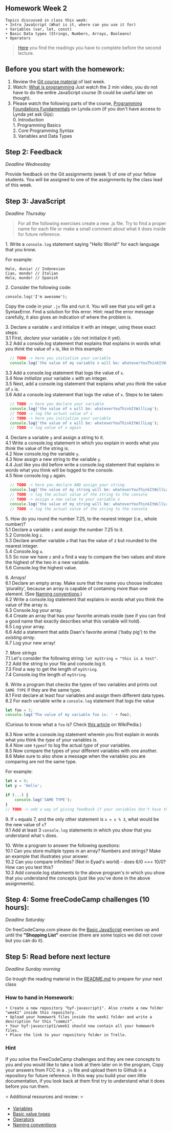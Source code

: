 ## Homework Week 2

```
Topics discussed in class this week:
• Intro JavaScript (What is it, where can you use it for)
• Variables (var, let, const)
• Basic Data types (Strings, Numbers, Arrays, Booleans)
• Operators
```

>[Here](/Week1/README.md) you find the readings you have to complete before the second lecture.

## Before you start with the homework:

1. Review the [Git course material](https://github.com/HackYourFuture/Git) of last week.
2. Watch: [What is programming](https://www.khanacademy.org/computing/computer-programming/programming/intro-to-programming/v/programming-intro) Just watch the 2 min video, you do not have to do the entire JavaScript course (It could be useful later on though). 
3. Please watch the following parts of the course, [Programming Foundations Fundamentals](https://www.lynda.com/Programming-Foundations-tutorials/Welcome/83603/90426-4.html) on Lynda.com (if you don't have access to Lynda yet ask Gijs):    
    0\. Introduction    
    1\. Programming Basics    
    2\. Core Programming Syntax   
    3\. Variables and Data Types    


## Step 2: Feedback

_Deadline Wednesday_

Provide feedback on the Git assignments (week 1) of one of your fellow students. You will be assigned to one of the assignments by the class lead of this week.

## Step 3: JavaScript

_Deadline Thursday_

> For all the following exercises create a new .js file. Try to find a proper name for each file or make a small comment about what it does inside for future reference. 

1\. Write a `console.log` statement saying "Hello World!" for each language that you know. 

For example:
```
Halo, dunia! // Indonesian
Ciao, mondo! // Italian
Hola, mundo! // Spanish
```

2\. Consider the following code:

```
console.log('I'm awesome');
```

Copy the code in your `.js` file and run it. You will see that you will get a SyntaxError. Find a solution for this error. Hint: read the error message carefully, it also gives an indication of where the problem is.

3\. Declare a variable `x` and initialize it with an integer, using these exact steps:    
3\.1 First, _declare_ your variable `x` (do not initialize it yet).  
3\.2 Add a console.log statement that explains that explains in words what _you think_ the value of `x` is, like in this example:
```js
  // TODO -> here you initialize your variable
  console.log('the value of my variable x will be: whateverYouThinkItWillLog');
```
3\.3 Add a console.log statement that logs the value of `x`.  
3\.4 Now _initialize_ your variable `x` with an integer.  
3\.5 Next, add a console.log statement that explains what _you think_ the value of `x` is.  
3\.6 Add a console.log statement that logs the value of `x`.
  Steps to be taken:
  
```js
  // TODO -> here you declare your variable
  console.log('the value of x will be: whateverYouThinkItWillLog');
  // TODO -> log the actual value of x
  // TODO -> here you initialize your variable
  console.log('the value of x will be: whateverYouThinkItWillLog');
  // TODO -> log value of x again
```

4\. Declare a variable `y` and assign a string to it.  
4\.1 Write a console.log statement in which you explain in words what _you think_ the value of the string is.  
4\.2 Now console.log the variable `y`.  
4\.3 Now assign a new string to the variable `y`.  
4\.4 Just like you did before write a console.log statement that explains in words what you think will be logged to the console.  
4\.5 Now console.log `y` again.  
```js
  // TODO -> here you declare AND assign your string
  console.log('the value of my string will be: whateverYouThinkItWillLog');
  // TODO -> log the actual value of the string to the console
  // TODO -> assign a new value to your variable x
  console.log('the value of my string will be: whateverYouThinkItWillLog');
  // TODO -> log the actual value of the string to the console
```

5\. How do you round the number 7.25, to the nearest integer (i.e., whole number)?  
5\.1 Declare a variable `z` and assign the number 7.25 to it.  
5\.2 Console.log `z`.  
5\.3 Declare another variable `a` that has the value of z but rounded to the nearest integer.  
5\.4 Console.log `a`.  
5\.5 So now we have `z` and `a` find a way to compare the two values and store the highest of the two in a new variable.  
5\.6 Console.log the highest value.  

6\. *Arrays!*  
6\.1 Declare an empty array. Make sure that the name you choose indicates 'plurality', because an array is capable of containing more than one element. (See [Naming conventions](../fundamentals/naming_conventions.md).)   
6\.2 Write a console.log statement that explains in words what you think the value of the array is.  
6\.3 Console.log your array.  
6\.4 Create an array that has your favorite animals inside (see if you can find a good name that exactly describes what this variable will hold).    
6\.5 Log your array.  
6\.6 Add a statement that adds Daan's favorite animal ('baby pig') to the *existing array*.  
6\.7 Log your new array!  

7\. *More strings*  
7\.1 Let's consider the following string: `let myString = "this is a test"`.  
7\.2 Add the string to your file and console.log it.  
7\.3 Find a way to get the length of `myString`.  
7\.4 Console.log the length of `myString`.  

8\. Write a program that checks the types of two variables and prints out `SAME TYPE` if they are the same type.  
8\.1 First declare at least four variables and assign them different data types.  
8\.2 For each variable write a `console.log` statement that logs the value  
  ```js 
  let foo = 3;
  console.log('The value of my variable foo is: ' + foo);
  ```

  (Curious to know what a `foo` is? Check [this article](https://en.wikipedia.org/wiki/Metasyntactic_variable) on WikiPedia.)  

8\.3 Now write a console.log statement wherein you first explain in words what you think the _type_ of your variables is.  
8\.4 Now use `typeof` to log the actual _type_ of your variables.  
8\.5 Now compare the types of your different variables with one another.  
8\.6 Make sure to also show a message when the variables you are comparing are not the same type.  

For example:

```js
let x = 9;
let y = 'Hello';

if (...) {
    console.log('SAME TYPE');
}
// TODO -> add a way of giving feedback if your variables don't have the same type
```

9\. If `x` equals 7, and the only other statement is `x = x % 3`, what would be the new value of `x`?  
9\.1 Add at least 3 `console.log` statements in which you show that you understand what `%` does.  

10\. Write a program to answer the following questions:  
10\.1 Can you store multiple types in an array? Numbers and strings? Make an example that illustrates your answer.  
10\.2 Can you compare infinities? (Not in Eyad's world) - does 6/0 === 10/0? How can you test this?  
10\.3 Add console.log statements to the above program's in which you show that you understand the concepts (just like you've done in the above assignments).  

## Step 4: **Some freeCodeCamp challenges (10 hours):**

_Deadline Saturday_

On freeCodeCamp.com please do the [Basic JavaScript](https://www.freecodecamp.com/challenges/learn-how-free-code-camp-works) exercises up and until the __"Shopping List"__ exercise (there are some topics we did not cover but you can do it).

## Step 5: Read before next lecture

_Deadline Sunday morning_

Go trough the reading material in the [README.md](/Week2/README.md) to prepare for your next class

### How to hand in Homework:
```
• Create a new repository "hyf-javascript1". Also create a new folder "week1" inside this repository. 
• Upload your homework files inside the week1 folder and write a description for this “commit”.
• Your hyf-javascript1/week1 should now contain all your homework files.
• Place the link to your repository folder in Trello.
```

### Hint
If you solve the FreeCodeCamp challenges and they are new concepts to you and you would like to take a look at them later on in the program, Copy your answers from FCC in a `.js` file and upload them to Github in a repository for future reference. In this way you build your own little documentation, if you look back at them first try to understand what it does before you run them.

:star: Additional resources and review: :star:

- [Variables](../fundamentals/variables.md)
- [Basic value types](../fundamentals/values.md)
- [Operators](../fundamentals/operators.md)
- [Naming conventions](../fundamentals/naming_conventions.md)
